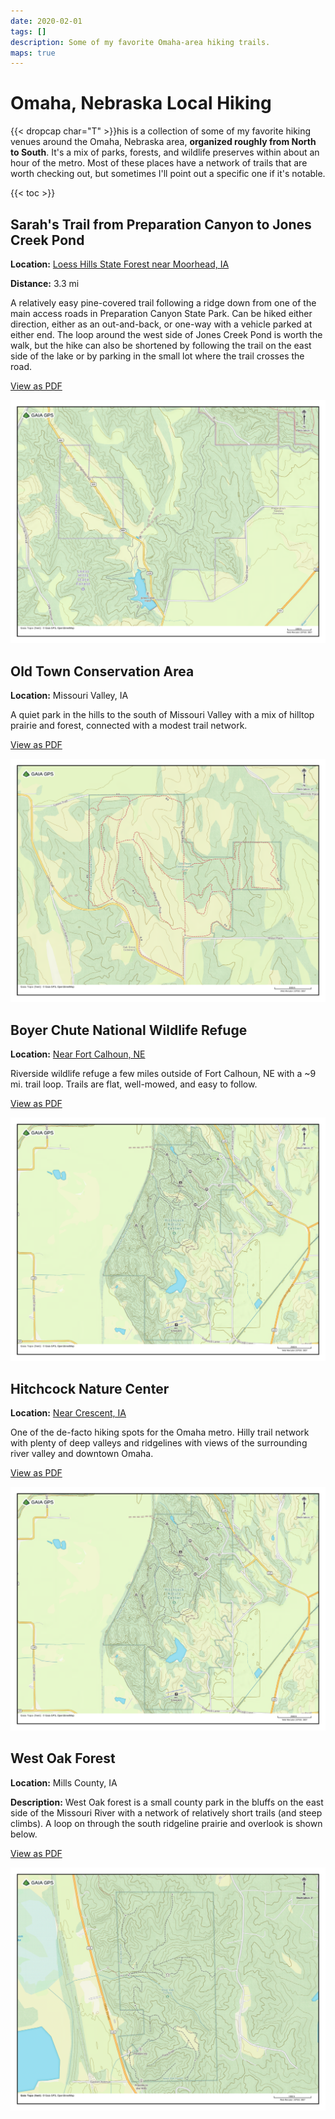 ```yaml
---
date: 2020-02-01
tags: []
description: Some of my favorite Omaha-area hiking trails.
maps: true
---
```


# Omaha, Nebraska Local Hiking

{{< dropcap char="T" >}}his is a collection of some of my favorite hiking venues around the Omaha, Nebraska area, **organized roughly from North to South**.  It's a mix of parks, forests, and wildlife preserves within about an hour of the metro.  Most of these places have a network of trails that are worth checking out, but sometimes I'll point out a specific one if it's notable.

{{< toc >}}

## Sarah's Trail from Preparation Canyon to Jones Creek Pond

**Location:** [Loess Hills State Forest near Moorhead, IA](https://maps.app.goo.gl/QY76BzfAHYM2XgRk7)

**Distance:** 3.3 mi

A relatively easy pine-covered trail following a ridge down from one of the main access roads in Preparation Canyon State Park.  Can be hiked either direction, either as an out-and-back, or one-way with a vehicle parked at either end.  The loop around the west side of Jones Creek Pond is worth the walk, but the hike can also be shortened by following the trail on the east side of the lake or by parking in the small lot where the trail crosses the road.

[View as PDF](sarahs-trail.pdf)

![](sarahs-trail.png)

## Old Town Conservation Area

**Location:** Missouri Valley, IA

A quiet park in the hills to the south of Missouri Valley with a mix of hilltop prairie and forest, connected with a modest trail network.

[View as PDF](old-town-conservation-area.pdf)

![](old-town-conservation-area.png)

## Boyer Chute National Wildlife Refuge

**Location:** [Near Fort Calhoun, NE](https://maps.app.goo.gl/tJsn4NghTuvVugyg8)

Riverside wildlife refuge a few miles outside of Fort Calhoun, NE with a ~9 mi. trail loop.  Trails are flat, well-mowed, and easy to follow.

[View as PDF](hitchcock.pdf)

![](hitchcock.png)

## Hitchcock Nature Center

**Location:** [Near Crescent, IA](https://maps.app.goo.gl/ipgw71iUWx5cMqjX7)

One of the de-facto hiking spots for the Omaha metro.  Hilly trail network with plenty of deep valleys and ridgelines with views of the surrounding river valley and downtown Omaha.

[View as PDF](hitchcock.pdf)

![](hitchcock.png)

## West Oak Forest

**Location:** Mills County, IA

**Description:** West Oak forest is a small county park in the bluffs on the east side of the Missouri River with a network of relatively short trails (and steep climbs).  A loop on through the south ridgeline prairie and overlook is shown below.

[View as PDF](west-oak-forest.pdf)

![](west-oak-forest.png)